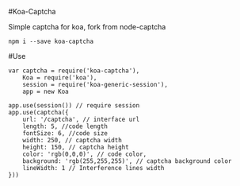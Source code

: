 #Koa-Captcha

Simple captcha for koa, fork from node-captcha

    npm i --save koa-captcha

#Use

    var captcha = require('koa-captcha'),
        Koa = require('koa'),
        session = require('koa-generic-session'),
        app = new Koa
    
    app.use(session()) // require session
    app.use(captcha({
        url: '/captcha', // interface url
        length: 5, //code length
        fontSize: 6, //code size
        width: 250, // captcha width
        height: 150, // captcha height
        color: 'rgb(0,0,0)', // code color,
        background: 'rgb(255,255,255)', // captcha background color
        lineWidth: 1 // Interference lines width
    }))
